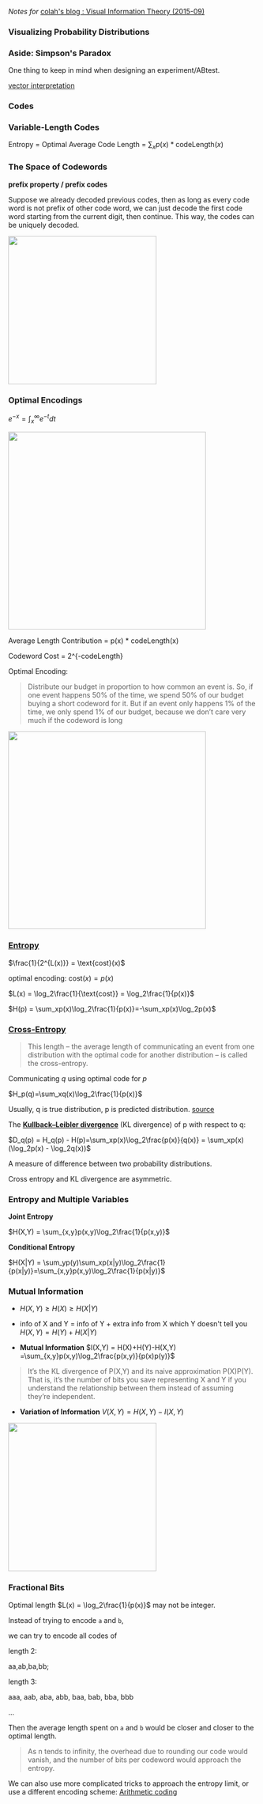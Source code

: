 *Notes for* [colah's blog : Visual Information Theory (2015-09)](http://colah.github.io/posts/2015-09-Visual-Information/)
### Visualizing Probability Distributions
### Aside: Simpson's Paradox
One thing to keep in mind when designing an experiment/ABtest.

[vector interpretation](https://en.wikipedia.org/wiki/Simpson%27s_paradox#Vector_interpretation)
### Codes
### Variable-Length Codes
Entropy = Optimal Average Code Length = $\sum_xp(x)*\text{codeLength}(x)$
### The Space of Codewords
**prefix property / prefix codes**

Suppose we already decoded previous codes, then as long as every code word is not prefix of other code word, we can just decode the first code word starting from the current digit, then continue. This way, the codes can be uniquely decoded.

<img src="http://colah.github.io/posts/2015-09-Visual-Information/img/CodeSpaceUsed.png"  width="300px"/>

### Optimal Encodings
$e^{-x} = \int_x^{\infty} e^{-t}dt$


<img src="http://colah.github.io/posts/2015-09-Visual-Information/img/code-cost.png"  width="400px"/>

Average Length Contribution = p(x) * codeLength(x)

Codeword Cost = 2^{-codeLength}

Optimal Encoding: 
> Distribute our budget in proportion to how common an event is. So, if one event happens 50% of the time, we spend 50% of our budget buying a short codeword for it. But if an event only happens 1% of the time, we only spend 1% of our budget, because we don’t care very much if the codeword is long

<img src="http://colah.github.io/posts/2015-09-Visual-Information/img/code-auction-balanced-noderivs.png"  width="400px"/>

### [Entropy](https://en.wikipedia.org/wiki/Entropy_(information_theory))
$\frac{1}{2^{L(x)}} = \text{cost}(x)$

optimal encoding: $\text{cost}(x) = p(x)$

$L(x) = \log_2\frac{1}{\text{cost}} = \log_2\frac{1}{p(x)}$

 $H(p) = \sum_xp(x)\log_2\frac{1}{p(x)}=-\sum_xp(x)\log_2p(x)$
 
### [Cross-Entropy](https://en.wikipedia.org/wiki/Cross_entropy)
> This length – the average length of communicating an event from one distribution with the optimal code for another distribution – is called the cross-entropy.

Communicating $q$ using optimal code for $p$

$H_p(q)=\sum_xq(x)\log_2\frac{1}{p(x)}$

Usually, q is true distribution, p is predicted distribution. [source](https://www.youtube.com/watch?time_continue=425&v=ErfnhcEV1O8)

The **[Kullback–Leibler divergence](https://en.wikipedia.org/wiki/Kullback%E2%80%93Leibler_divergence)** (KL divergence) of p with respect to q:

$D_q(p) = H_q(p) - H(p)=\sum_xp(x)\log_2\frac{p(x)}{q(x)} = \sum_xp(x)(\log_2p(x) - \log_2q(x))$

A measure of difference between two probability distributions.

Cross entropy and KL divergence are asymmetric.
### Entropy and Multiple Variables
**Joint Entropy**

$H(X,Y) = \sum_{x,y}p(x,y)\log_2\frac{1}{p(x,y)}$

**Conditional Entropy**

$H(X|Y) = \sum_yp(y)\sum_xp(x|y)\log_2\frac{1}{p(x|y)}=\sum_{x,y}p(x,y)\log_2\frac{1}{p(x|y)}$

### Mutual Information
- $H(X,Y)\geq H(X)\geq H(X|Y)$

- info of X and Y = info of Y + extra info from X which Y doesn't tell you
$H(X,Y) = H(Y)+H(X|Y)$

- **Mutual Information**
$I(X,Y) = H(X)+H(Y)-H(X,Y)
=\sum_{x,y}p(x,y)\log_2\frac{p(x,y)}{p(x)p(y)}$

>It’s the KL divergence of P(X,Y) and its naive approximation P(X)P(Y). That is, it’s the number of bits you save representing X and Y if you understand the relationship between them instead of assuming they’re independent.

- **Variation of Information**
$V(X,Y) = H(X,Y)-I(X,Y)$

<img src="http://colah.github.io/posts/2015-09-Visual-Information/img/Hxy-info.png"  width="300px"/>

### Fractional Bits
Optimal length $L(x) =  \log_2\frac{1}{p(x)}$ may not be integer.

Instead of trying to encode `a` and `b`,

we can try to encode all codes of

length 2:

aa,ab,ba,bb;

length 3:

aaa, aab, aba, abb, baa, bab, bba, bbb

...

Then the average length spent on `a` and `b` would be closer and closer to the optimal length.

>As n tends to infinity, the overhead due to rounding our code would vanish, and the number of bits per codeword would approach the entropy.

We can also use more complicated tricks to approach the entropy limit, or use a different encoding scheme: [Arithmetic coding](https://en.wikipedia.org/wiki/Arithmetic_coding) 




